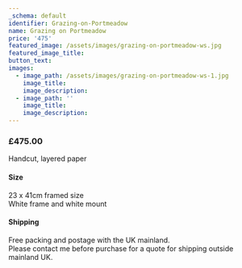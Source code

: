 ```yaml
---
_schema: default
identifier: Grazing-on-Portmeadow
name: Grazing on Portmeadow
price: '475'
featured_image: /assets/images/grazing-on-portmeadow-ws.jpg
featured_image_title:
button_text:
images:
  - image_path: /assets/images/grazing-on-portmeadow-ws-1.jpg
    image_title:
    image_description:
  - image_path: ''
    image_title:
    image_description:
---
```

### **£475.00**

Handcut, layered paper

#### Size

23 x 41cm framed size<br>White frame and white mount

#### Shipping

Free packing and postage with the UK mainland.<br>Please contact me before purchase for a quote for shipping outside mainland UK.